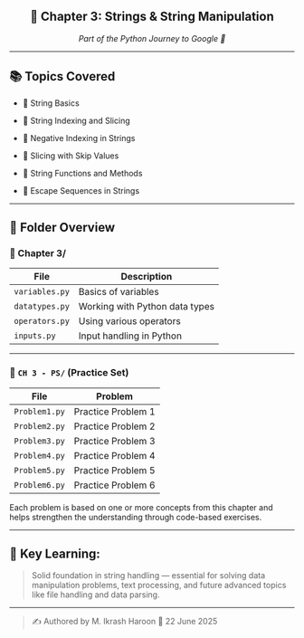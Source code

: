 <div align="center"> <h2>📘 Chapter 3: Strings & String Manipulation</h2> <p><i>Part of the Python Journey to Google 🚀</i></p> </div>

---
## 📚 Topics Covered

- 🔹 String Basics

- 🔹 String Indexing and Slicing

- 🔹 Negative Indexing in Strings

- 🔹 Slicing with Skip Values

- 🔹 String Functions and Methods

- 🔹 Escape Sequences in Strings

---

## 📁 Folder Overview

### 📂 Chapter 3/
| File | Description |
|------|-------------|
| `variables.py` | Basics of variables |
| `datatypes.py` | Working with Python data types |
| `operators.py` | Using various operators |
| `inputs.py` | Input handling in Python |

---

### 📂 `CH 3 - PS/` (Practice Set)

| File | Problem |
|------|---------|
| `Problem1.py` | Practice Problem 1 |
| `Problem2.py` | Practice Problem 2 |
| `Problem3.py` | Practice Problem 3 |
| `Problem4.py` | Practice Problem 4 |
| `Problem5.py` | Practice Problem 5 |
| `Problem6.py` | Practice Problem 6 |

Each problem is based on one or more concepts from this chapter and helps strengthen the understanding through code-based exercises.

---


## 🧠 Key Learning:
> Solid foundation in string handling — essential for solving data manipulation problems, text processing, and future advanced topics like file handling and data parsing.
---

> ✍️ Authored by M. Ikrash Haroon
> 📅 22 June 2025
